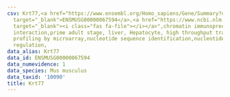 ```yaml
---
csv: Krt77,<a href="https://www.ensembl.org/Homo_sapiens/Gene/Summary?db=core;g=ENSMUSG00000067594"
  target="_blank">ENSMUSG00000067594</a>,<a href="https://www.ncbi.nlm.nih.gov/pubmed/23834426"
  target="_blank"><i class="fas fa-file"></i></a>",chromatin immunoprecipitation assay,direct
  interaction,prime adult stage, liver, Hepatocyte, high throughput transcription
  profiling by microarray,nucleotide sequence identification,nucleotide sequence identification,transcriptional
  regulation,
data_alias: Krt77
data_id: ENSMUSG00000067594
data_numevidence: 1
data_species: Mus musculus
data_taxid: '10090'
title: Krt77
---
```

